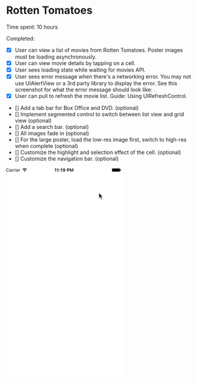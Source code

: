 # Rotten Tomatoes

Time spent: 10 hours

Completed:
* [x] User can view a list of movies from Rotten Tomatoes. Poster images must be loading asynchronously.
* [x] User can view movie details by tapping on a cell.
* [x] User sees loading state while waiting for movies API.
* [x] User sees error message when there's a networking error. You may not use UIAlertView or a 3rd party library to display the error. See this screenshot for what the error message should look like: .
* [x] User can pull to refresh the movie list. Guide: Using UIRefreshControl.
* [] Add a tab bar for Box Office and DVD. (optional)
* [] Implement segmented control to switch between list view and grid view (optional)
* [] Add a search bar. (optional)
* [] All images fade in (optional)
* [] For the large poster, load the low-res image first, switch to high-res when complete (optional)
* [] Customize the highlight and selection effect of the cell. (optional)
* [] Customize the navigation bar. (optional)

![Video Walkthrough](file.gif)